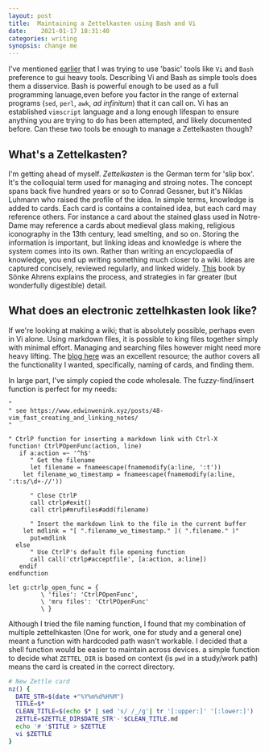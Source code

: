 ```yaml
---
layout: post
title:  Maintaining a Zettelkasten using Bash and Vi
date:    2021-01-17 18:31:40 
categories: writing
synopsis: change me
---
```


I've mentioned [earlier]() that I was trying to use 'basic' tools like `Vi` and `Bash` preference to gui heavy tools.  Describing Vi and Bash as simple tools does them a disservice.  Bash is powerful enough to be used as a full programming lanuage,even before you factor in the range of external programs (`sed`, `perl`, `awk`, _ad infinitum_) that it can call on. Vi has an established `vimscript` language and a long enough lifespan to ensure anything you are trying to do has been attempted, and likely documented before.  Can these two tools be enough to manage a Zettelkasten though?

## What's a Zettelkasten?

I'm getting ahead of myself.  _Zettelkasten_ is the German term for 'slip box'.  It's the colloquial term used for managing and stroing notes. The concept spans back five hundred years or so to  Conrad Gessner, but it's Niklas Luhmann who raised the profile of the idea.
In simple terms, knowledge is added to cards.  Each card is contains a contained idea, but each card may reference others.  For instance a card about the stained glass used in Notre-Dame may reference a cards about medieval glass making, religious iconography in the 13th century, lead smelting, and so on.  Storing the information is important, but linking ideas and knowledge is where the system comes into its own.  Rather than writing an encyclopaedia of knowledge, you end up writing something much closer to a wiki.  Ideas are captured concisely, reviewed regularly, and linked widely.  [This](https://www.goodreads.com/book/show/34507927-how-to-take-smart-notes) book by Sönke Ahrens explains the process, and strategies in far greater (but wonderfully digestible) detail.

## What does an electronic zettelhkasten look like?

If we're looking at making a wiki; that is absolutely possible, perhaps even in Vi alone.  Using markdown files, it is possible to king files together simply with minimal effort.  Managing and searching files however might need more heavy lifting.    The [blog here](https://www.edwinwenink.xyz/posts/48-vim_fast_creating_and_linking_notes/) was an excellent resource; the author covers all the functionality I wanted, specifically, naming of cards, and finding them.  

In large part, I've simply copied the code wholesale.  The fuzzy-find/insert function is perfect for my needs:

```vimscript
"
" see https://www.edwinwenink.xyz/posts/48-vim_fast_creating_and_linking_notes/
"

" CtrlP function for inserting a markdown link with Ctrl-X
function! CtrlPOpenFunc(action, line)
   if a:action =~ '^h$'
      " Get the filename
      let filename = fnameescape(fnamemodify(a:line, ':t'))
    let filename_wo_timestamp = fnameescape(fnamemodify(a:line, ':t:s/\d+-//'))

      " Close CtrlP
      call ctrlp#exit()
      call ctrlp#mrufiles#add(filename)

      " Insert the markdown link to the file in the current buffer
    let mdlink = "[ ".filename_wo_timestamp." ]( ".filename." )"
      put=mdlink
  else
      " Use CtrlP's default file opening function
      call call('ctrlp#acceptfile', [a:action, a:line])
   endif
endfunction

let g:ctrlp_open_func = {
         \ 'files': 'CtrlPOpenFunc',
         \ 'mru files': 'CtrlPOpenFunc'
         \ }
```
Although I tried the file naming function, I found that my combination of multiple zettelhkasten (One for work, one for study and a general one) meant a function with hardcoded path wasn't workable. I decided that a shell function would be easier to maintain across devices.  a simple function to decide what `ZETTEL_DIR` is based on context (is `pwd` in a study/work path) means the card is created in the correct directory.

```bash
# New Zettle card
nz() {
  DATE_STR=$(date +"%Y%m%d%H%M")
  TITLE=$*
  CLEAN_TITLE=$(echo $* | sed 's/ /_/g'| tr '[:upper:]' '[:lower:]')
  ZETTLE=$ZETTLE_DIR$DATE_STR'-'$CLEAN_TITLE.md
  echo '# '$TITLE > $ZETTLE
  vi $ZETTLE
}

